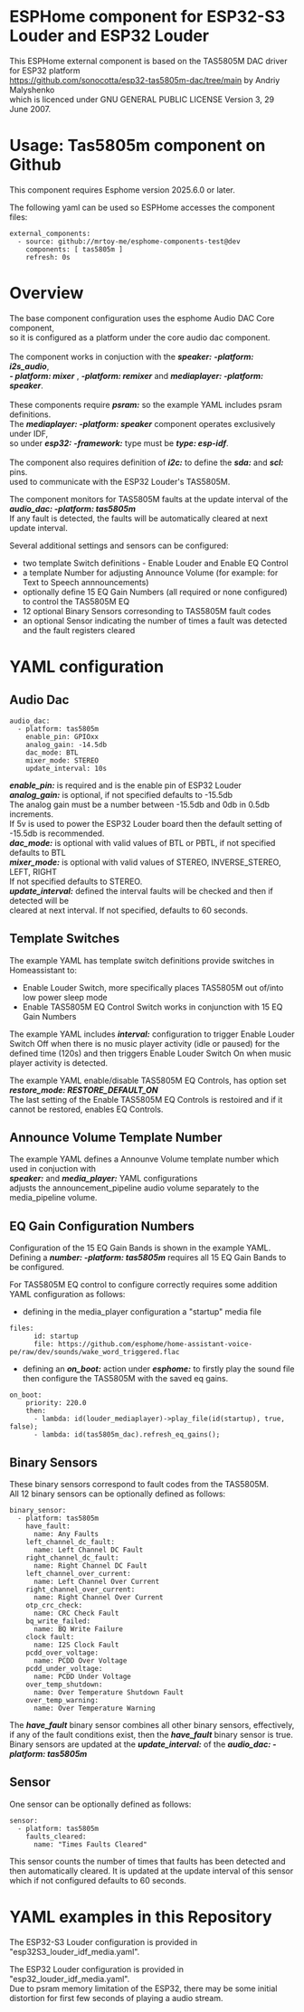 
# ESPHome component for ESP32-S3 Louder and ESP32 Louder

This ESPHome external component is based on the TAS5805M DAC driver for ESP32 platform<BR>
https://github.com/sonocotta/esp32-tas5805m-dac/tree/main by Andriy Malyshenko<BR>
which is licenced under GNU GENERAL PUBLIC LICENSE Version 3, 29 June 2007.


# Usage: Tas5805m component on Github
This component requires Esphome version 2025.6.0 or later.

The following yaml can be used so ESPHome accesses the component files:
```
external_components:
  - source: github://mrtoy-me/esphome-components-test@dev
    components: [ tas5805m ]
    refresh: 0s
```

# Overview
The base component configuration uses the esphome Audio DAC Core component,<BR>
so it is configured as a platform under the core audio dac component.<BR><BR>
The component works in conjuction with the ***speaker:*** ***-platform: i2s_audio***,<BR>
***- platform: mixer*** , ***-platform: remixer*** and ***mediaplayer: -platform: speaker***.<BR><BR>
These components require ***psram:*** so the example YAML includes psram definitions.<BR>
The ***mediaplayer: -platform: speaker*** component operates exclusively under IDF,<BR>
so under ***esp32:*** ***-framework:*** type must be ***type: esp-idf***.<BR><BR>
The component also requires definition of ***i2c:*** to define the ***sda:*** and ***scl:*** pins.<BR>
used to communicate with the ESP32 Louder's TAS5805M.<BR>

The component monitors for TAS5805M faults at the update interval of the ***audio_dac: -platform: tas5805m***<BR>
If any fault is detected, the faults will be automatically cleared at next update interval.<BR>

Several additional settings and sensors can be configured:
- two template Switch definitions - Enable Louder and Enable EQ Control
- a template Number for adjusting Announce Volume (for example: for Text to Speech annnouncements)
- optionally define 15 EQ Gain Numbers (all required or none configured) to control the TAS5805M EQ
- 12 optional Binary Sensors corresonding to TAS5805M fault codes
- an optional Sensor indicating the number of times a fault was detected and the fault registers cleared

# YAML configuration

## Audio Dac
```
audio_dac:
  - platform: tas5805m
    enable_pin: GPIOxx
    analog_gain: -14.5db
    dac_mode: BTL
    mixer_mode: STEREO
    update_interval: 10s
```
***enable_pin:*** is required and is the enable pin of ESP32 Louder<BR>
***analog_gain:*** is optional, if not specified defaults to -15.5db<BR>
The analog gain must be a number between -15.5db and 0db in 0.5db increments.<BR>
If 5v is used to power the ESP32 Louder board then the default setting of -15.5db is recommended.<BR>
***dac_mode:*** is optional with valid values of BTL or PBTL, if not specified defaults to BTL<BR>
***mixer_mode:*** is optional with valid values of STEREO, INVERSE_STEREO, LEFT, RIGHT<BR>
If not specified defaults to STEREO.<BR>
***update_interval:*** defined the interval faults will be checked and then if detected will be<BR>
cleared at next interval. If not specified, defaults to 60 seconds.<BR>

## Template Switches
The example YAML has template switch definitions provide switches in Homeassistant to:
 - Enable Louder Switch, more specifically places TAS5805M out of/into low power sleep mode
 - Enable TAS5805M EQ Control Switch works in conjunction with 15 EQ Gain Numbers

The example YAML includes ***interval:*** configuration to trigger Enable Louder Switch Off
when there is no music player activity (idle or paused) for the defined time (120s) and
then triggers Enable Louder Switch On when music player activity is detected.

The example YAML enable/disable TAS5805M EQ Controls, has option set ***restore_mode: RESTORE_DEFAULT_ON***<BR>
The last setting of the Enable TAS5805M EQ Controls is restoired and if it cannot be restored, enables EQ Controls.

## Announce Volume Template Number
The example YAML defines a Announve Volume template number which used in conjuction with<BR>
***speaker:*** and ***media_player:*** YAML configurations<BR>
adjusts the announcement_pipeline audio volume separately to the media_pipeline volume.

## EQ Gain Configuration Numbers
Configuration of the 15 EQ Gain Bands is shown in the example YAML.<BR>
Defining a ***number: -platform: tas5805m*** requires all 15 EQ Gain Bands to be configured.

For TAS5805M EQ control to configure correctly requires some addition YAML configuration as follows:
- defining in the media_player configuration a "startup" media file
```
files:
      id: startup
      file: https://github.com/esphome/home-assistant-voice-pe/raw/dev/sounds/wake_word_triggered.flac
```

- defining an ***on_boot:*** action under ***esphome:*** to firstly play the sound file<BR>
  then configure the TAS5805M with the saved eq gains.
```
on_boot:
    priority: 220.0
    then:
      - lambda: id(louder_mediaplayer)->play_file(id(startup), true, false);
      - lambda: id(tas5805m_dac).refresh_eq_gains();
```
## Binary Sensors
These binary sensors correspond to fault codes from the TAS5805M.<BR>
All 12 binary sensors can be optionally defined as follows:
```
binary_sensor:
  - platform: tas5805m
    have_fault:
      name: Any Faults
    left_channel_dc_fault:
      name: Left Channel DC Fault
    right_channel_dc_fault:
      name: Right Channel DC Fault
    left_channel_over_current:
      name: Left Channel Over Current
    right_channel_over_current:
      name: Right Channel Over Current
    otp_crc_check:
      name: CRC Check Fault
    bq_write_failed:
      name: BQ Write Failure
    clock fault:
      name: I2S Clock Fault
    pcdd_over_voltage:
      name: PCDD Over Voltage
    pcdd_under_voltage:
      name: PCDD Under Voltage
    over_temp_shutdown:
      name: Over Temperature Shutdown Fault
    over_temp_warning:
      name: Over Temperature Warning
```
The ***have_fault*** binary sensor combines all other binary sensors, effectively,<BR>
if any of the fault conditions exist, then the ***have_fault*** binary sensor is true.<BR>
Binary sensors are updated at the ***update_interval:*** of the ***audio_dac: -platform: tas5805m***<BR>

## Sensor
One sensor can be optionally defined as follows:
```
sensor:
  - platform: tas5805m
    faults_cleared:
      name: "Times Faults Cleared"
```
This sensor counts the number of times that faults has been detected and then automatically cleared.
It is updated at the update interval of this sensor which if not configured defaults to 60 seconds.

# YAML examples in this Repository
The ESP32-S3 Louder configuration is provided in "esp32S3_louder_idf_media.yaml".<BR>

The ESP32 Louder configuration is provided in "esp32_louder_idf_media.yaml".<BR>
Due to psram memory limitation of the ESP32, there may be some initial distortion for first few seconds of playing a audio stream.